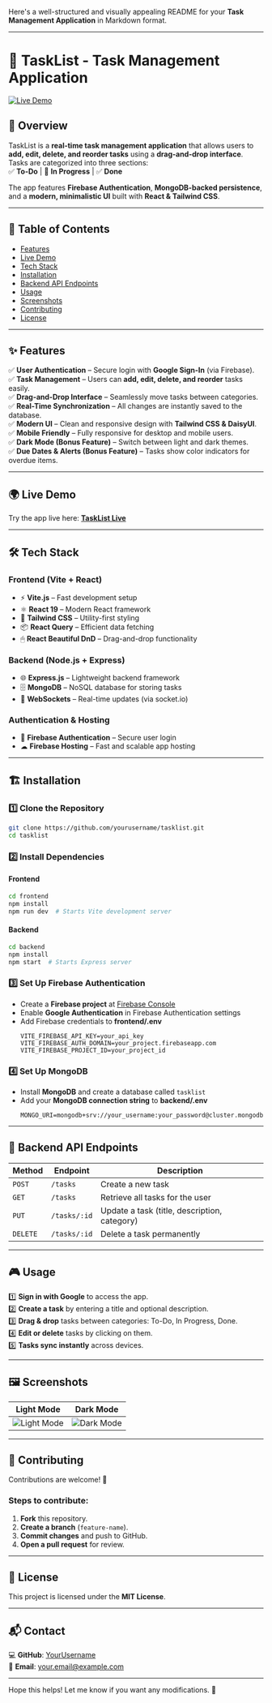 Here's a well-structured and visually appealing README for your **Task Management Application** in Markdown format.

---

# 📝 TaskList - Task Management Application  

[![Live Demo](https://img.shields.io/badge/Live%20Demo-%E2%86%92-blue?style=flat&logo=googlechrome)](https://tasklist-28f3e.web.app/)

## 🚀 Overview  
TaskList is a **real-time task management application** that allows users to **add, edit, delete, and reorder tasks** using a **drag-and-drop interface**. Tasks are categorized into three sections:  
✅ **To-Do** | 🔄 **In Progress** | ✅ **Done**  

The app features **Firebase Authentication**, **MongoDB-backed persistence**, and a **modern, minimalistic UI** built with **React & Tailwind CSS**.  

---

## 📜 Table of Contents  
- [Features](#-features)  
- [Live Demo](#-live-demo)  
- [Tech Stack](#-tech-stack)  
- [Installation](#-installation)  
- [Backend API Endpoints](#-backend-api-endpoints)  
- [Usage](#-usage)  
- [Screenshots](#-screenshots)  
- [Contributing](#-contributing)  
- [License](#-license)  

---

## ✨ Features  
✅ **User Authentication** – Secure login with **Google Sign-In** (via Firebase).  
✅ **Task Management** – Users can **add, edit, delete, and reorder** tasks easily.  
✅ **Drag-and-Drop Interface** – Seamlessly move tasks between categories.  
✅ **Real-Time Synchronization** – All changes are instantly saved to the database.  
✅ **Modern UI** – Clean and responsive design with **Tailwind CSS & DaisyUI**.  
✅ **Mobile Friendly** – Fully responsive for desktop and mobile users.  
✅ **Dark Mode (Bonus Feature)** – Switch between light and dark themes.  
✅ **Due Dates & Alerts (Bonus Feature)** – Tasks show color indicators for overdue items.  

---

## 🌍 Live Demo  
Try the app live here: **[TaskList Live](https://tasklist-28f3e.web.app/)**  

---

## 🛠 Tech Stack  
### **Frontend** (Vite + React)  
- ⚡ **Vite.js** – Fast development setup  
- ⚛ **React 19** – Modern React framework  
- 🎨 **Tailwind CSS** – Utility-first styling  
- 📦 **React Query** – Efficient data fetching  
- 🖱 **React Beautiful DnD** – Drag-and-drop functionality  

### **Backend** (Node.js + Express)  
- 🌐 **Express.js** – Lightweight backend framework  
- 🗄 **MongoDB** – NoSQL database for storing tasks  
- 🔄 **WebSockets** – Real-time updates (via socket.io)  

### **Authentication & Hosting**  
- 🔑 **Firebase Authentication** – Secure user login  
- ☁ **Firebase Hosting** – Fast and scalable app hosting  

---

## 🏗 Installation  

### 1️⃣ Clone the Repository  
```sh
git clone https://github.com/yourusername/tasklist.git
cd tasklist
```

### 2️⃣ Install Dependencies  

#### **Frontend**  
```sh
cd frontend
npm install
npm run dev  # Starts Vite development server
```

#### **Backend**  
```sh
cd backend
npm install
npm start  # Starts Express server
```

### 3️⃣ Set Up Firebase Authentication  
- Create a **Firebase project** at [Firebase Console](https://console.firebase.google.com/)  
- Enable **Google Authentication** in Firebase Authentication settings  
- Add Firebase credentials to **frontend/.env**  
  ```
  VITE_FIREBASE_API_KEY=your_api_key
  VITE_FIREBASE_AUTH_DOMAIN=your_project.firebaseapp.com
  VITE_FIREBASE_PROJECT_ID=your_project_id
  ```

### 4️⃣ Set Up MongoDB  
- Install **MongoDB** and create a database called `tasklist`  
- Add your **MongoDB connection string** to **backend/.env**  
  ```
  MONGO_URI=mongodb+srv://your_username:your_password@cluster.mongodb.net/tasklist
  ```

---

## 📡 Backend API Endpoints  
| Method | Endpoint | Description |
|--------|----------|-------------|
| `POST` | `/tasks` | Create a new task |
| `GET` | `/tasks` | Retrieve all tasks for the user |
| `PUT` | `/tasks/:id` | Update a task (title, description, category) |
| `DELETE` | `/tasks/:id` | Delete a task permanently |

---

## 🎮 Usage  
1️⃣ **Sign in with Google** to access the app.  
2️⃣ **Create a task** by entering a title and optional description.  
3️⃣ **Drag & drop** tasks between categories: To-Do, In Progress, Done.  
4️⃣ **Edit or delete** tasks by clicking on them.  
5️⃣ **Tasks sync instantly** across devices.  

---

## 🖼 Screenshots  

| Light Mode | Dark Mode |
|------------|----------|
| ![Light Mode](https://via.placeholder.com/400x250) | ![Dark Mode](https://via.placeholder.com/400x250) |

---

## 🤝 Contributing  
Contributions are welcome! 🚀  

### **Steps to contribute:**  
1. **Fork** this repository.  
2. **Create a branch** (`feature-name`).  
3. **Commit changes** and push to GitHub.  
4. **Open a pull request** for review.  

---

## 📜 License  
This project is licensed under the **MIT License**.  

---

## 📬 Contact  
💻 **GitHub**: [YourUsername](https://github.com/yourusername)  
📧 **Email**: your.email@example.com  

---

Hope this helps! Let me know if you want any modifications. 🚀